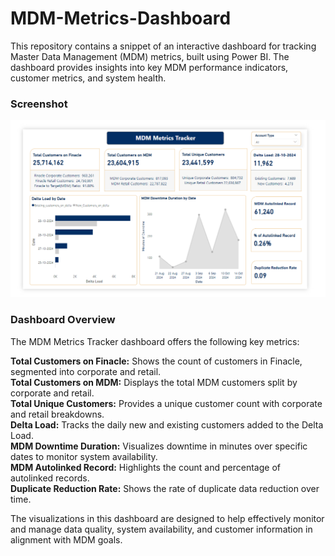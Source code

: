# MDM-Metrics-Dashboard
This repository contains a snippet of an interactive dashboard for tracking Master Data Management (MDM) metrics, built using Power BI. The dashboard provides insights into key MDM performance indicators, customer metrics, and system health.<br>

### Screenshot
<img src="MDM metrics.png">

### Dashboard Overview
The MDM Metrics Tracker dashboard offers the following key metrics:<br>

**Total Customers on Finacle:** Shows the count of customers in Finacle, segmented into corporate and retail.<br>
**Total Customers on MDM:** Displays the total MDM customers split by corporate and retail.<br>
**Total Unique Customers:** Provides a unique customer count with corporate and retail breakdowns.<br>
**Delta Load:** Tracks the daily new and existing customers added to the Delta Load.<br>
**MDM Downtime Duration:** Visualizes downtime in minutes over specific dates to monitor system availability.<br>
**MDM Autolinked Record:** Highlights the count and percentage of autolinked records.<br>
**Duplicate Reduction Rate:** Shows the rate of duplicate data reduction over time.<br>

The visualizations in this dashboard are designed to help effectively monitor and manage data quality, system availability, and customer information in alignment with MDM goals.
